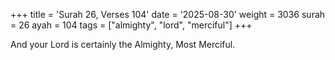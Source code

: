 +++
title = 'Surah 26, Verses 104'
date = '2025-08-30'
weight = 3036
surah = 26
ayah = 104
tags = ["almighty", "lord", "merciful"]
+++

And your Lord is certainly the Almighty, Most Merciful.